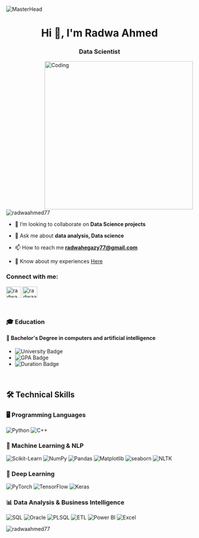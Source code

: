 ![MasterHead](https://i.redd.it/bpxxqqvps4h91.gif)
<h1 align="center">Hi 👋, I'm Radwa Ahmed</h1>
<h3 align="center">Data Scientist</h3>
<img align="right" alt="Coding" width="400" src="https://i.pinimg.com/originals/ee/ed/e2/eeede229147eb053fe863ef1cc7faf0b.gif" />
<p align="left"> <img src="https://komarev.com/ghpvc/?username=zyad-alsharnobi&label=Profile%20views&color=0e75b6&style=flat" alt="radwaahmed77" /> </p>

- 👯 I’m looking to collaborate on **Data Science projects**

- 💬 Ask me about **data analysis, Data science**

- 📫 How to reach me **radwahegazy77@gmail.com**

- 📄 Know about my experiences [Here](https://drive.google.com/file/d/1zMzf-P5lQcUFGHu_EH3bO1j0WOxRfGFw/view?usp=drive_link)

<h3 align="left">Connect with me:</h3>
<p align="left">
<a href="https://www.linkedin.com/in/radwa-ahmed-5545b12b6" target="blank"><img align="center" src="https://raw.githubusercontent.com/rahuldkjain/github-profile-readme-generator/master/src/images/icons/Social/linked-in-alt.svg" alt="radwa ahmed" height="30" width="40" /></a>
<a href="https://www.kaggle.com/radwaahmedd" target="blank"><img align="center" src="https://raw.githubusercontent.com/rahuldkjain/github-profile-readme-generator/master/src/images/icons/Social/kaggle.svg" alt="radwaahmedd" height="30" width="40" /></a>
</p>


<br>


### 🎓 Education



#### 🏫 **Bachelor's Degree in computers and artificial intelligence**

- ![University Badge](https://img.shields.io/badge/Benha_University-0055A4?style=flat&logo=university&logoColor=white)
- ![GPA Badge](https://img.shields.io/badge/GPA-3.6/4.0-brightgreen)
- ![Duration Badge](https://img.shields.io/badge/Duration-October%202022%20–%20July%202026-yellow)

<br>

## 🛠️ Technical Skills

### 🖥️ Programming Languages
![Python](https://img.shields.io/badge/Python-3776AB?style=flat&logo=python&logoColor=white)
![C++](https://img.shields.io/badge/C%2B%2B-00599C?style=flat&logo=c%2B%2B&logoColor=white)

### 🤖 Machine Learning & NLP
![Scikit-Learn](https://img.shields.io/badge/Scikit--Learn-F7931E?style=flat&logo=scikit-learn&logoColor=white)
![NumPy](https://img.shields.io/badge/NumPy-013243?style=flat&logo=numpy&logoColor=white)
![Pandas](https://img.shields.io/badge/Pandas-150458?style=flat&logo=pandas&logoColor=white)
![Matplotlib](https://img.shields.io/badge/Matplotlib-315796?style=flat&logo=matplotlib&logoColor=white)
![seaborn](https://img.shields.io/badge/seaborn-315796?style=flat&logo=seaborn&logoColor=white)
![NLTK](https://img.shields.io/badge/NLTK-339933?style=flat&logo=nltk&logoColor=white)
<!--![PySpark](https://img.shields.io/badge/PySpark-E25A1C?style=flat&logo=apache-spark&logoColor=white)
![Transformers](https://img.shields.io/badge/Transformers-000000?style=flat&logo=huggingface&logoColor=white)
![SpaCy](https://img.shields.io/badge/SpaCy-000000?style=flat&logo=spacy&logoColor=white)-->


### 🧠 Deep Learning 
![PyTorch](https://img.shields.io/badge/PyTorch-EE4C2C?style=flat&logo=pytorch&logoColor=white)
![TensorFlow](https://img.shields.io/badge/TensorFlow-FF6F00?style=flat&logo=tensorflow&logoColor=white)
![Keras](https://img.shields.io/badge/Keras-FF0000?style=flat&logo=keras&logoColor=white)
<!--
![Langchain](https://img.shields.io/badge/Langchain-000000?style=flat&logo=langchain&logoColor=white)
![Cohere](https://img.shields.io/badge/Cohere-00A3E0?style=flat&logo=cohere&logoColor=white)
-->

<!--
### 🚀 Deployment & MLOps
![Streamlit](https://img.shields.io/badge/Streamlit-FF4B4B?style=flat&logo=streamlit&logoColor=white)
![Flask](https://img.shields.io/badge/Flask-000000?style=flat&logo=flask&logoColor=white)
![FastAPI](https://img.shields.io/badge/FastAPI-009688?style=flat&logo=fastapi&logoColor=white)
![Docker](https://img.shields.io/badge/Docker-2496ED?style=flat&logo=docker&logoColor=white)
![MLFlow](https://img.shields.io/badge/MLFlow-000000?style=flat&logo=mlflow&logoColor=white)
![DVC](https://img.shields.io/badge/DVC-0055FF?style=flat&logo=dvc&logoColor=white)
![CI/CD](https://img.shields.io/badge/CI%2FCD-FF69B4?style=flat&logo=githubactions&logoColor=white)
-->
### 📊 Data Analysis & Business Intelligence
![SQL](https://img.shields.io/badge/SQL-4479A1?style=flat&logo=microsoft-sql-server&logoColor=white)
![Oracle](https://img.shields.io/badge/Oracle-F80000?style=flat&logo=Oracle&logoColor=white)
![PLSQL](https://img.shields.io/badge/PLSQL-F80000?style=flat&logo=oracle&logoColor=black)
![ETL](https://img.shields.io/badge/ETL-FE7A16?style=flat&logo=etl&logoColor=white)
![Power BI](https://img.shields.io/badge/Power%20BI-F2C811?style=flat&logo=power-bi&logoColor=white)
![Excel](https://img.shields.io/badge/Excel-217346?style=flat&logo=microsoft-excel&logoColor=white)
<!--[Airflow](https://img.shields.io/badge/Airflow-0080FF?style=flat&logo=apache-airflow&logoColor=white)
![Snowflake](https://img.shields.io/badge/Snowflake-00E7B7?style=flat&logo=snowflake&logoColor=white)
![Statistics](https://img.shields.io/badge/Statistics-4B0082?style=flat&logo=statistics&logoColor=white)
![Time Series](https://img.shields.io/badge/Time%20Series-FF4500?style=flat&logo=time-series&logoColor=white)
![Web Scraping](https://img.shields.io/badge/Web%20Scraping-000000?style=flat&logo=web-scraping&logoColor=white)
![DBT](https://img.shields.io/badge/DBT-000000?style=flat&logo=dbt&logoColor=white)
![SSIS](https://img.shields.io/badge/SSIS-FF2C20?style=flat&logo=microsoft&logoColor=white)
![NoSQL](https://img.shields.io/badge/NoSQL-5382A1?style=flat&logo=nosql&logoColor=white)
<!--[Tableau](https://img.shields.io/badge/Tableau-E97627?style=flat&logo=tableau&logoColor=white)-->



<!--
<h3 align="left">Languages and Tools:</h3>
<p align="left"> <a href="https://www.w3schools.com/cpp/" target="_blank" rel="noreferrer"> <img src="https://raw.githubusercontent.com/devicons/devicon/master/icons/cplusplus/cplusplus-original.svg" alt="cplusplus" width="40" height="40"/> </a> <a href="https://dart.dev" target="_blank" rel="noreferrer"> <img src="https://www.vectorlogo.zone/logos/dartlang/dartlang-icon.svg" alt="dart" width="40" height="40"/> </a> <a href="https://flutter.dev" target="_blank" rel="noreferrer"> <img src="https://www.vectorlogo.zone/logos/flutterio/flutterio-icon.svg" alt="flutter" width="40" height="40"/> </a> </a> <a href="https://www.java.com" target="_blank" rel="noreferrer"> <img src="https://raw.githubusercontent.com/devicons/devicon/master/icons/java/java-original.svg" alt="java" width="40" height="40"/> </a> <a href="https://www.linux.org/" target="_blank" rel="noreferrer"> <img src="https://raw.githubusercontent.com/devicons/devicon/master/icons/linux/linux-original.svg" alt="linux" width="40" height="40"/> </a> <a href="https://www.microsoft.com/en-us/sql-server" target="_blank" rel="noreferrer"> <img src="https://www.svgrepo.com/show/303229/microsoft-sql-server-logo.svg" alt="mssql" width="40" height="40"/> </a> <a href="https://www.mysql.com/" target="_blank" rel="noreferrer"> <img src="https://raw.githubusercontent.com/devicons/devicon/master/icons/mysql/mysql-original-wordmark.svg" alt="mysql" width="40" height="40"/> </a> <a href="https://www.oracle.com/" target="_blank" rel="noreferrer"> <img src="https://raw.githubusercontent.com/devicons/devicon/master/icons/oracle/oracle-original.svg" alt="oracle" width="40" height="40"/> </a> <a href="https://pandas.pydata.org/" target="_blank" rel="noreferrer"> <img src="https://raw.githubusercontent.com/devicons/devicon/2ae2a900d2f041da66e950e4d48052658d850630/icons/pandas/pandas-original.svg" alt="pandas" width="40" height="40"/> </a> <a href="https://www.python.org" target="_blank" rel="noreferrer"> <img src="https://raw.githubusercontent.com/devicons/devicon/master/icons/python/python-original.svg" alt="python" width="40" height="40"/> </a> <a href="https://scikit-learn.org/" target="_blank" rel="noreferrer"> <img src="https://upload.wikimedia.org/wikipedia/commons/0/05/Scikit_learn_logo_small.svg" alt="scikit_learn" width="40" height="40"/> </a> <a href="https://seaborn.pydata.org/" target="_blank" rel="noreferrer"> <img src="https://seaborn.pydata.org/_images/logo-mark-lightbg.svg" alt="seaborn" width="40" height="40"/> </a> <a href="https://www.sqlite.org/" target="_blank" rel="noreferrer"> <img src="https://www.vectorlogo.zone/logos/sqlite/sqlite-icon.svg" alt="sqlite" width="40" height="40"/> </a> <a href="https://www.tensorflow.org" target="_blank" rel="noreferrer"> <img src="https://www.vectorlogo.zone/logos/tensorflow/tensorflow-icon.svg" alt="tensorflow" width="40" height="40"/> </a> </p>
-->
<p><img align="center" src="https://github-readme-stats.vercel.app/api/top-langs?username=radwaahmed77&show_icons=true&locale=en&layout=compact" alt="radwaahmed77" /></p>
